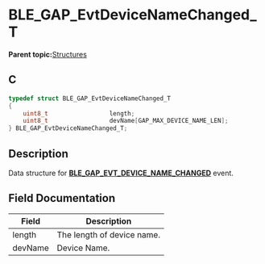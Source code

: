 # BLE\_GAP\_EvtDeviceNameChanged\_T

**Parent topic:**[Structures](GUID-A15AC144-CD72-427A-B096-33FC1E7FEA88.md)

## C

```c
typedef struct BLE_GAP_EvtDeviceNameChanged_T
{
    uint8_t                 length;
    uint8_t                 devName[GAP_MAX_DEVICE_NAME_LEN];
} BLE_GAP_EvtDeviceNameChanged_T;
```

## Description

Data structure for **[BLE\_GAP\_EVT\_DEVICE\_NAME\_CHANGED](GUID-085D2B3E-E5DB-4072-8916-29201399538E.md)** event.

## Field Documentation

|Field|Description|
|-----|-----------|
|length|The length of device name.|
|devName|Device Name.|

